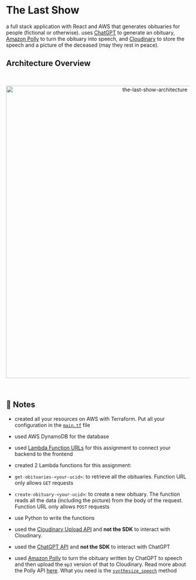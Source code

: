 # The Last Show

 a full stack application with React and AWS that generates obituaries for people (fictional or otherwise). uses [ChatGPT](https://openai.com/blog/chatgpt) to generate an obituary, [Amazon Polly](https://aws.amazon.com/polly/) to turn the obituary into speech, and [Cloudinary](https://cloudinary.com/) to store the speech and a picture of the deceased (may they rest in peace).

## Architecture Overview

<br/>
<p align="center">
  <img src="https://res.cloudinary.com/mkf/image/upload/v1680411648/last-show_dvjjez.svg" alt="the-last-show-architecture" width="800"/>
</p>
<br/>


## :page_with_curl: Notes

-  created all your resources on AWS with Terraform. Put all your configuration in the [`main.tf`](infra/main.tf) file
-  used AWS DynamoDB for the database
-  used [Lambda Function URLs](https://masoudkarimif.github.io/posts/aws-lambda-function-url/) for this assignment to connect your backend to the frontend
-  created 2 Lambda functions for this assignment:

  - `get-obituaries-<your-ucid>`: to retrieve all the obituaries. Function URL only allows `GET` requests
  - `create-obituary-<your-ucid>`: to create a new obituary. The function reads all the data (including the picture) from the body of the request. Function URL only allows `POST` requests

- use Python to write the functions
- used the [Cloudinary Upload API](https://cloudinary.com/documentation/image_upload_api_reference) and **not the SDK** to interact with Cloudinary.
- used the [ChatGPT API](https://platform.openai.com/docs/api-reference/making-requests) and **not the SDK** to interact with ChatGPT

- used [Amazon Polly](https://aws.amazon.com/polly/) to turn the obituary written by ChatGPT to speech and then upload the `mp3` version of that to Cloudinary. Read more about the Polly API [here](https://boto3.amazonaws.com/v1/documentation/api/latest/reference/services/polly.html). What you need is the [`synthesize_speech`](https://boto3.amazonaws.com/v1/documentation/api/latest/reference/services/polly/client/synthesize_speech.html) method
